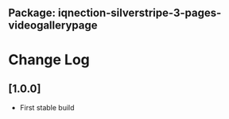 ## Package: iqnection-silverstripe-3-pages-videogallerypage
# Change Log


## [1.0.0]
- First stable build
